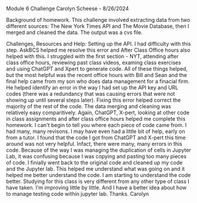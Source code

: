 Module 6 Challenge
Carolyn Scheese - 8/26/2024

Background of homework. This challenge involved extracting data from two different sources: The New York Times API and The Movie Database, then I merged and cleaned the data. 
The output was a cvs file. 

Challenges, Resources and Help: 
Setting up the API. I had difficulty with this step. AskBCS helped me resolve this error and After Class Office hours also helped with this. 
I struggled with the first section - NYT, attending after class office hours, reviewing past class videos, examing class exercises and using ChatGPT and Xpert to generate code. 
All of these things helped, but the most helpful was the recent office hours with Bill and Sean and the final help came from my son who does data management for a finacial firm. He helped identify an error in the 
way I had set up the API key and URL codes (there was a redundancy that was causing errors that were not showing up until several steps later). Fixing this error helped correct the majority of the rest of the code. 
The data merging and cleaning was relatively easy comparitively. Again, ChatGPT, X-pert, looking at other code in class assignments and after class office hours helped me complete this homework. 
I can't begin to tell you where each piece of code came from. I had many, many revisons. I may have even had a little bit of help, early on from a tutor. 
I found that the code I got from ChatGPT and X-pert this time around was not very helpful. Infact, there were many, many errors in this code. 
Because of the way I was managing the duplication of cells in Jupyter Lab, it was confusing because I was copying and pasting too many pieces of code. 
I finially went back to the original code and cleaned up my code and the Jupyter lab. This helped me understand what was going on and it helped me better understand the code. 
I am starting to understand the code better. Studying for this class is very different from any other type of class I have taken. I'm improving little by little. And I have a better idea about how to manage testing code within jupyter lab. 
Thanks. Carolyn 
